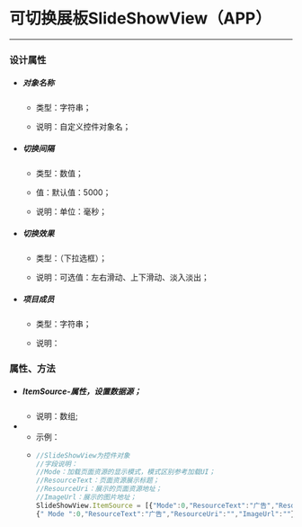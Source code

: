 # 可切换展板SlideShowView（APP）

---

### 设计属性

* ##### 对象名称

  * 类型：字符串；

  * 说明：自定义控件对象名；
* ##### 切换间隔

  * 类型：数值；

  * 值：默认值：5000；

  * 说明：单位：毫秒；
* ##### 切换效果

  * 类型：（下拉选框）；

  * 说明：可选值：左右滑动、上下滑动、淡入淡出；
* ##### 项目成员

  * 类型：字符串；

  * 说明：

### 属性、方法

* ##### ItemSource-属性，设置数据源；

  * 说明：数组;
* * 示例：
  * ```js
    //SlideShowView为控件对象
    //字段说明：
    //Mode：加载页面资源的显示模式，模式区别参考加载UI；
    //ResourceText：页面资源展示标题；
    //ResourceUri：展示的页面资源地址；
    //ImageUrl：展示的图片地址；
    SlideShowView.ItemSource = [{"Mode":0,"ResourceText":"广告","ResourceUri":"","ImageUrl":"图片地址"},
    {" Mode ":0,"ResourceText":"广告","ResourceUri":"","ImageUrl":""}];
    ```



